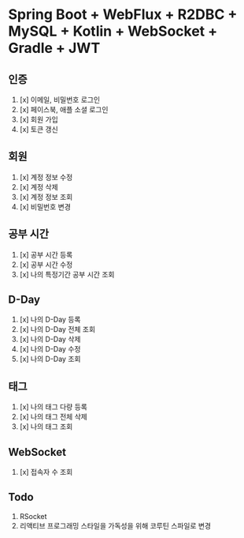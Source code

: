 # Spring Boot + WebFlux + R2DBC + MySQL + Kotlin + WebSocket + Gradle + JWT

## 인증
1. [x] 이메일, 비밀번호 로그인
2. [x] 페이스북, 애플 소셜 로그인
3. [x] 회원 가입
4. [x] 토큰 갱신

## 회원
1. [x] 계정 정보 수정
2. [x] 계정 삭제
3. [x] 계정 정보 조회
4. [x] 비밀번호 변경

## 공부 시간
1. [x] 공부 시간 등록 
2. [x] 공부 시간 수정
3. [x] 나의 특정기간 공부 시간 조회

## D-Day
1. [x] 나의 D-Day 등록
2. [x] 나의 D-Day 전체 조회
3. [x] 나의 D-Day 삭제
4. [x] 나의 D-Day 수정
5. [x] 나의 D-Day 조회

## 태그
1. [x] 나의 태그 다량 등록
2. [x] 나의 태그 전체 삭제
3. [x] 나의 태그 조회

## WebSocket
1. [x] 접속자 수 조회

## Todo
1. RSocket
2. 리액티브 프로그래밍 스타일을 가독성을 위해 코루틴 스파일로 변경
